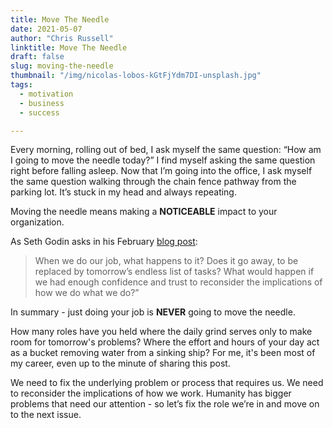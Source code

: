 ```yaml
---
title: Move The Needle
date: 2021-05-07
author: "Chris Russell"
linktitle: Move The Needle
draft: false
slug: moving-the-needle
thumbnail: "/img/nicolas-lobos-kGtFjYdm7DI-unsplash.jpg"
tags:
  - motivation
  - business
  - success

---
```

Every morning, rolling out of bed, I ask myself the same question: “How am I going to move the needle today?” I find myself asking the same question right before falling asleep. Now that I’m going into the office, I ask myself the same question walking through the chain fence pathway from the parking lot. It’s stuck in my head and always repeating.  
 
Moving the needle means making a **NOTICEABLE** impact to your organization. 


As Seth Godin asks in his February [blog post](https://seths.blog/2021/02/im-just-doing-my-job/):


>When we do our job, what happens to it? Does it go away, to be replaced by tomorrow’s endless list of tasks? What would happen if we had enough confidence and trust to reconsider the implications of how we do what we do?”

 

In summary - just doing your job is **NEVER** going to move the needle.

 

How many roles have you held where the daily grind serves only to make room for tomorrow's problems? Where the effort and hours of your day act as a bucket removing water from a sinking ship? For me, it's been most of my career, even up to the minute of sharing this post.

 

We need to fix the underlying problem or process that requires us. We need to reconsider the implications of how we work. Humanity has bigger problems that need our attention - so let’s fix the role we’re in and move on to the next issue.